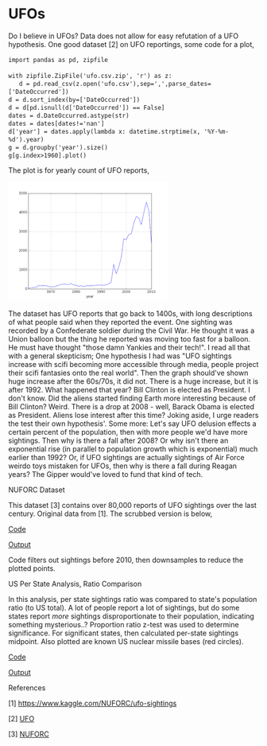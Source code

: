 # UFOs

Do I believe in UFOs? Data does not allow for easy refutation of a UFO
hypothesis. One good dataset [2] on UFO reportings, some code for a
plot,

```
import pandas as pd, zipfile

with zipfile.ZipFile('ufo.csv.zip', 'r') as z:
   d = pd.read_csv(z.open('ufo.csv'),sep=',',parse_dates=['DateOccurred'])
d = d.sort_index(by=['DateOccurred'])
d = d[pd.isnull(d['DateOccurred']) == False]
dates = d.DateOccurred.astype(str)
dates = dates[dates!='nan']
d['year'] = dates.apply(lambda x: datetime.strptime(x, '%Y-%m-%d').year)
g = d.groupby('year').size()
g[g.index>1960].plot()
```

The plot is for yearly count of UFO reports,

![](test_01.png)

The dataset has UFO reports that go back to 1400s, with long
descriptions of what people said when they reported the event. One
sighting was recorded by a Confederate soldier during the Civil
War. He thought it was a Union balloon but the thing he reported was
moving too fast for a balloon. He must have thought "those damn
Yankies and their tech!". I read all that with a general skepticism;
One hypothesis I had was "UFO sightings increase with scifi becoming
more accessible through media, people project their scifi fantasies
onto the real world". Then the graph should've shown huge increase
after the 60s/70s, it did not. There is a huge increase, but it is
after 1992. What happened that year? Bill Clinton is elected as
President. I don't know. Did the aliens started finding Earth more
interesting because of Bill Clinton?  Weird. There is a drop at 2008 -
well, Barack Obama is elected as President. Aliens lose interest after
this time? Joking aside, I urge readers the test their own
hypothesis'. Some more: Let's say UFO delusion effects a certain
percent of the population, then with more people we'd have more
sightings. Then why is there a fall after 2008? Or why isn't there an
exponential rise (in parallel to population growth which is
exponential) much earlier than 1992? Or, if UFO sightings are actually
sightings of Air Force weirdo toys mistaken for UFOs, then why is
there a fall during Reagan years?  The Gipper would've loved to fund
that kind of tech.

<a name='nuforc'/>

NUFORC Dataset

This dataset [3] contains over 80,000 reports of UFO sightings over
the last century. Original data from [1]. The scrubbed version is
below, 

[Code](ufo.py)

[Output](ufo-out.html)

Code filters out sightings before 2010, then downsamples to reduce the
plotted points. 

US Per State Analysis, Ratio Comparison

In this analysis, per state sightings ratio was compared to state's
population ratio (to US total). A lot of people report a lot of
sightings, but do some states report *more* sightings disproportionate
to their population, indicating something mysterious..? Proportion
ratio z-test was used to determine significance. For significant
states, then calculated per-state sightings midpoint. Also plotted are
known US nuclear missile bases (red circles).

[Code](ufo.py)

[Output](ufo-sig-out.html)

References

[1] https://www.kaggle.com/NUFORC/ufo-sightings

[2] [UFO](https://drive.google.com/uc?export=view&id=16bC7IoJIE0VDqt2rt9wUW6e4MgLz1Q7w)

[3] [NUFORC](https://drive.google.com/uc?export=view&id=1Jho5cLnKqdwfooY9j_GuEj2tf3oO-LPT)
